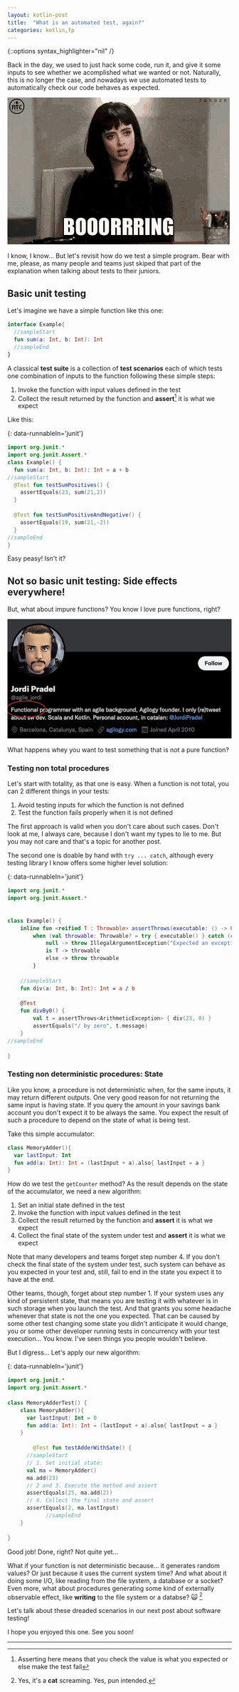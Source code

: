 ```yaml
---
layout: kotlin-post
title:  "What is an automated test, again?"
categories: kotlin,fp
---
```


{::options syntax_highlighter="nil" /}

Back in the day, we used to just hack some code, run it, and give it some inputs to see whether we acomplished what we wanted or not. Naturally, this is no longer the case, and nowadays we use automated tests to automatically check our code behaves as expected.

![Bored Boring GIF - Bored Boring Ntc - Descubre & Comparte GIFs](../assets/bored-boring.gif)

I know, I know... But let's revisit how do we test a simple program. Bear with me, please, as many people and teams just skiped that part of the explanation when talking about tests to their juniors.

## Basic unit testing

Let's imagine we have a simple function like this one:

```kotlin
interface Example{
  //sampleStart
  fun sum(a: Int, b: Int): Int
  //sampleEnd
}
```

A classical **test suite** is a collection of **test scenarios** each of which tests one combination of inputs to the function following these simple steps:

1. Invoke the function with input values defined in the test
2. Collect the result returned by the function and **assert**[^1] it is what we expect

Like this:

{: data-runnableIn='junit'}
```kotlin
import org.junit.*
import org.junit.Assert.*
class Example() {
  fun sum(a: Int, b: Int): Int = a + b
//sampleStart
  @Test fun testSumPositives() {
    assertEquals(23, sum(21,2))
  }

  @Test fun testSumPositiveAndNegative() {
    assertEquals(19, sum(21,-2))
  }
//sampleEnd    
}
```

Easy peasy! Isn't it?

## Not so basic unit testing: Side effects everywhere!

But, what about impure functions? You know I love pure functions, right?

<img src="../assets/agile_jordi.jpg" alt="agile_jordi" style="zoom:70%;" />

What happens whey you want to test something that is not a pure function?

### Testing non total procedures

Let's start with totality, as that one is easy. When a function is not total, you can 2 different things in your tests:

1. Avoid testing inputs for which the function is not defined
2. Test the function fails properly when it is not defined

The first approach is valid when you don't care about such cases. Don't look at me, I always care, because I don't want my types to lie to me. But you may not care and that's a topic for another post. 

The second one is doable by hand with `try ... catch`, although every testing library I know offers some higher level solution:

{: data-runnableIn='junit'}
```kotlin
import org.junit.*
import org.junit.Assert.*


class Example() {
    inline fun <reified T : Throwable> assertThrows(executable: () -> Unit): T =
        when (val throwable: Throwable? = try { executable() } catch (caught: Throwable) { caught } as? Throwable) {
            null -> throw IllegalArgumentException("Expected an exception of type ${T::class} but none was thrown")
            is T -> throwable
            else -> throw throwable
        }

    //sampleStart
    fun div(a: Int, b: Int): Int = a / b

    @Test
    fun divBy0() {
        val t = assertThrows<ArithmeticException> { div(23, 0) }
        assertEquals("/ by zero", t.message)
    }
//sampleEnd

}
```

### Testing non deterministic procedures: State

Like you know, a procedure is not deterministic when, for the same inputs, it may return different outputs. One very good reason for not returning the same input is having state. If you query the amount in your savings bank account you don't expect it to be always the same. You expect the result of such a procedure to depend on the state of what is being test.

Take this simple accumulator:

```kotlin
class MemoryAdder(){
  var lastInput: Int
  fun add(a: Int): Int = (lastInput + a).also{ lastInput = a }
}
```

How do we test the `getCounter` method? As the result depends on the state of the accumulator, we need a new algorithm:
1. Set an initial state defined in the test
2. Invoke the function with input values defined in the test
3. Collect the result returned by the function and **assert** it is what we expect
4. Collect the final state of the system under test and **assert** it is what we expect

Note that many developers and teams forget step number 4. If you don't check the final state of the system under test, such system can behave as you expected in your test and, still, fail to end in the state you expect it to have at the end.

Other teams, though, forget about step number 1. If your system uses any kind of persistent state, that means you are testing it with whatever is in such storage when you launch the test. And that grants you some headache whenever that state is not the one you expected. That can be caused by some other test changing some state you didn't anticipate it would change, you or some other developer running tests in concurrency with your test execution... You know. I've seen things you people wouldn't believe.

But I digress... Let's apply our new algorithm:

{: data-runnableIn='junit'}
```kotlin
import org.junit.*
import org.junit.Assert.*

class MemoryAdderTest() {
    class MemoryAdder(){
      var lastInput: Int = 0
      fun add(a: Int): Int = (lastInput + a).also{ lastInput = a }
    }

		@Test fun testAdderWithSate() {
      //sampleStart
      // 1. Set initial state:
      val ma = MemoryAdder()
      ma.add(23)
      // 2 and 3. Execute the method and assert
      assertEquals(25, ma.add(2))
      // 4. Collect the final state and assert
      assertEquals(2, ma.lastInput)
			//sampleEnd
    }

}
```

Good job! Done, right? Not quite yet...

What if your function is not deterministic because... it generates random values? Or just because it uses the current system time? And what about it doing some I/O, like reading from the file system, a database or a socket? Even more, what about procedures generating some kind of externally observable effect, like **writing** to the file system or a databse? 🙀 [^2]

Let's talk about these dreaded scenarios in our next post about software testing!

I hope you enjoyed this one. See you soon!

---


[^1]: Asserting here means that you check the value is what you expected or else make the test fail
[^2]: Yes, it's a **cat** screaming. Yes, pun intended.